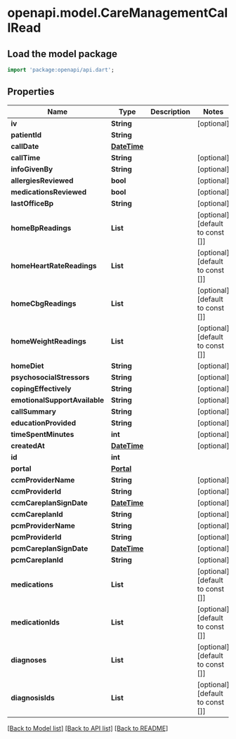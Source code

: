 # openapi.model.CareManagementCallRead

## Load the model package
```dart
import 'package:openapi/api.dart';
```

## Properties
Name | Type | Description | Notes
------------ | ------------- | ------------- | -------------
**iv** | **String** |  | [optional] 
**patientId** | **String** |  | 
**callDate** | [**DateTime**](DateTime.md) |  | 
**callTime** | **String** |  | [optional] 
**infoGivenBy** | **String** |  | [optional] 
**allergiesReviewed** | **bool** |  | [optional] 
**medicationsReviewed** | **bool** |  | [optional] 
**lastOfficeBp** | **String** |  | [optional] 
**homeBpReadings** | **List<String>** |  | [optional] [default to const []]
**homeHeartRateReadings** | **List<String>** |  | [optional] [default to const []]
**homeCbgReadings** | **List<String>** |  | [optional] [default to const []]
**homeWeightReadings** | **List<String>** |  | [optional] [default to const []]
**homeDiet** | **String** |  | [optional] 
**psychosocialStressors** | **String** |  | [optional] 
**copingEffectively** | **String** |  | [optional] 
**emotionalSupportAvailable** | **String** |  | [optional] 
**callSummary** | **String** |  | [optional] 
**educationProvided** | **String** |  | [optional] 
**timeSpentMinutes** | **int** |  | [optional] 
**createdAt** | [**DateTime**](DateTime.md) |  | [optional] 
**id** | **int** |  | 
**portal** | [**Portal**](Portal.md) |  | 
**ccmProviderName** | **String** |  | [optional] 
**ccmProviderId** | **String** |  | [optional] 
**ccmCareplanSignDate** | [**DateTime**](DateTime.md) |  | [optional] 
**ccmCareplanId** | **String** |  | [optional] 
**pcmProviderName** | **String** |  | [optional] 
**pcmProviderId** | **String** |  | [optional] 
**pcmCareplanSignDate** | [**DateTime**](DateTime.md) |  | [optional] 
**pcmCareplanId** | **String** |  | [optional] 
**medications** | **List<String>** |  | [optional] [default to const []]
**medicationIds** | **List<int>** |  | [optional] [default to const []]
**diagnoses** | **List<String>** |  | [optional] [default to const []]
**diagnosisIds** | **List<int>** |  | [optional] [default to const []]

[[Back to Model list]](../README.md#documentation-for-models) [[Back to API list]](../README.md#documentation-for-api-endpoints) [[Back to README]](../README.md)


